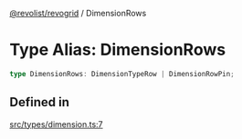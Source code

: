 [@revolist/revogrid](README.md) / DimensionRows

# Type Alias: DimensionRows

```ts
type DimensionRows: DimensionTypeRow | DimensionRowPin;
```

## Defined in

[src/types/dimension.ts:7](https://github.com/revolist/revogrid/blob/c3fbdc69076950cb371c4e48faf1a5d5a21237f4/src/types/dimension.ts#L7)
